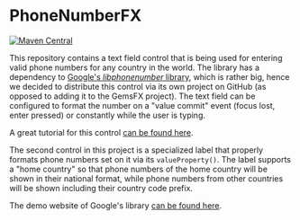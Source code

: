 
# PhoneNumberFX

[![Maven Central](https://img.shields.io/maven-central/v/com.dlsc.phonenumberfx/phonenumberfx)](https://search.maven.org/search?q=g:com.dlsc.phonenumberfx%20AND%20a:phonenumberfx)

This repository contains a text field control that is being used for entering valid phone numbers 
for any country in the world. The library has a dependency to [Google's _libphonenumber_ library](https://github.com/google/libphonenumber/),
which is rather big, hence we decided to distribute this control via its own project on GitHub
(as opposed to adding it to the GemsFX project). The text field can be configured to format
the number on a "value commit" event (focus lost, enter pressed) or constantly while the user is
typing.

A great tutorial for this control [can be found here](https://coderscratchpad.com/javafx-phone-number-input-field/).

The second control in this project is a specialized label that properly formats phone numbers set on
it via its `valueProperty()`. The label supports a "home country" so that phone numbers of the home country
will be shown in their national format, while phone numbers from other countries will be shown including 
their country code prefix.

The demo website of Google's library [can be found here](https://libphonenumber.appspot.com).
